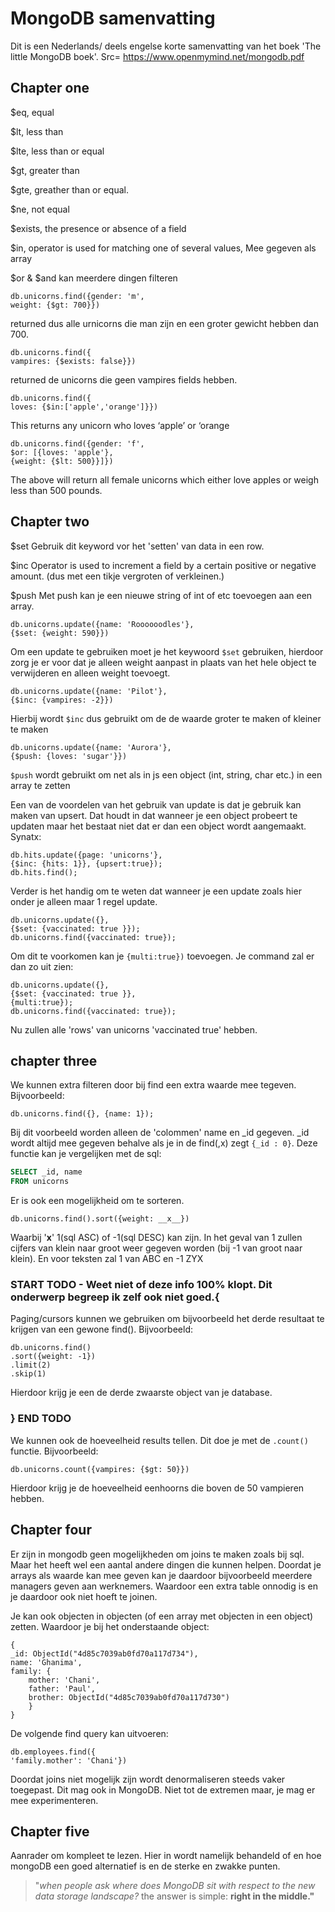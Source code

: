 # MongoDB samenvatting
Dit is een Nederlands/ deels engelse korte samenvatting van het boek 'The little MongoDB boek'. Src= https://www.openmymind.net/mongodb.pdf

## Chapter one

$eq, 		equal

$lt, 		less than

$lte, 		less than or equal

$gt, 		greater than

$gte,		greather than or equal.

$ne, 		not equal  

$exists,	the presence or absence of a field

$in,		operator is used for matching one of several values, Mee gegeven als array 

$or & $and	kan meerdere dingen filteren

```
db.unicorns.find({gender: 'm',
weight: {$gt: 700}})
```
returned dus alle urnicorns die man zijn en een groter gewicht hebben dan 700.


```
db.unicorns.find({
vampires: {$exists: false}})
```
returned de unicorns die geen vampires fields hebben.

```
db.unicorns.find({
loves: {$in:['apple','orange']}})
```
This returns any unicorn who loves ‘apple’ or ‘orange

```
db.unicorns.find({gender: 'f',
$or: [{loves: 'apple'},
{weight: {$lt: 500}}]})
```
The above will return all female unicorns which either love apples or weigh less than 500 pounds.

## Chapter two

$set 		Gebruik dit keyword vor het 'setten' van data in een row.

$inc 		Operator is used to increment a field by a certain positive or negative amount. (dus met een tikje vergroten of verkleinen.)

$push 		Met push kan je een nieuwe string of int of etc toevoegen aan een array.


```
db.unicorns.update({name: 'Roooooodles'},
{$set: {weight: 590}})
```
Om een update te gebruiken moet je het keywoord ```$set``` gebruiken, hierdoor zorg je er voor dat je alleen weight aanpast in plaats van het hele object te verwijderen en alleen weight toevoegt. 

```
db.unicorns.update({name: 'Pilot'},
{$inc: {vampires: -2}})
```
Hierbij wordt ```$inc``` dus gebruikt om de de waarde groter te maken of kleiner te maken

```
db.unicorns.update({name: 'Aurora'},
{$push: {loves: 'sugar'}})
```
```$push``` wordt gebruikt om net als in js een object (int, string, char etc.) in een array te zetten 



Een van de voordelen van het gebruik van update is dat je gebruik kan maken van upsert. Dat houdt in dat wanneer je een object probeert te updaten maar het bestaat niet dat er dan een object wordt aangemaakt.  
Synatx:
```
db.hits.update({page: 'unicorns'},
{$inc: {hits: 1}}, {upsert:true});
db.hits.find();
```

Verder is het handig om te weten dat wanneer je een update zoals hier onder je alleen maar 1 regel update. 
```
db.unicorns.update({},
{$set: {vaccinated: true }});
db.unicorns.find({vaccinated: true});
```
Om dit te voorkomen kan je `{multi:true})` toevoegen. Je command zal er dan zo uit zien:

```
db.unicorns.update({},
{$set: {vaccinated: true }},
{multi:true});
db.unicorns.find({vaccinated: true});

```
Nu zullen alle 'rows' van unicorns 'vaccinated true' hebben.

## chapter three


We kunnen extra filteren door bij find een extra waarde mee tegeven. Bijvoorbeeld:
```
db.unicorns.find({}, {name: 1});
```
Bij dit voorbeeld worden alleen de 'colommen' name en _id gegeven. _id wordt altijd mee gegeven behalve als je in de find(,x) zegt `{_id : 0}`.
Deze functie kan je vergelijken met de sql: 
```sql
SELECT _id, name
FROM unicorns 
```

Er is ook een mogelijkheid om te sorteren.
```
db.unicorns.find().sort({weight: __x__})

```
Waarbij '__x__' 1(sql ASC) of -1(sql DESC) kan zijn. In het geval van 1 zullen cijfers van klein naar groot weer gegeven worden (bij -1 van groot naar klein). En voor teksten zal 1 van ABC en -1 ZYX


### START TODO - Weet niet of deze info 100% klopt. Dit onderwerp begreep ik zelf ook niet goed.{

Paging/cursors kunnen we gebruiken om bijvoorbeeld het derde resultaat te krijgen van een gewone find(). Bijvoorbeeld:
```
db.unicorns.find()
.sort({weight: -1})
.limit(2)
.skip(1)
```
Hierdoor krijg je een de derde zwaarste object van je database.

### } END TODO
We kunnen ook de hoeveelheid results tellen. Dit doe je met de `.count()` functie. Bijvoorbeeld:
``` 
db.unicorns.count({vampires: {$gt: 50}})
```
Hierdoor krijg je de hoeveelheid eenhoorns die boven de 50 vampieren hebben.


## Chapter four

Er zijn in mongodb geen mogelijkheden om joins te maken zoals bij sql. Maar het heeft wel een aantal andere dingen die kunnen helpen. Doordat je arrays als waarde kan mee geven kan je daardoor bijvoorbeeld meerdere managers geven aan werknemers. Waardoor een extra table onnodig is en je daardoor ook niet hoeft te joinen.

Je kan ook objecten in objecten (of een array met objecten in een object) zetten. Waardoor je bij het onderstaande object:
```
{
_id: ObjectId("4d85c7039ab0fd70a117d734"),
name: 'Ghanima',
family: {
	mother: 'Chani',
	father: 'Paul',
	brother: ObjectId("4d85c7039ab0fd70a117d730")
	}
}
```

De volgende find query kan uitvoeren:

```
db.employees.find({
'family.mother': 'Chani'})

```

Doordat joins niet mogelijk zijn wordt denormaliseren steeds vaker toegepast. Dit mag ook in MongoDB. Niet tot de extremen maar, je mag er mee experimenteren.

## Chapter five 
Aanrader om kompleet te lezen. Hier in wordt namelijk behandeld of en hoe mongoDB een goed alternatief is en de sterke en zwakke punten. 


> "<i>when people ask where does MongoDB sit with respect to the new
> data storage landscape?</i> the answer is simple: <b>right in the middle.<b>"


